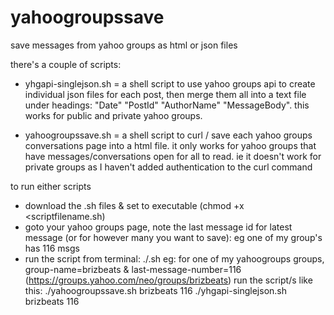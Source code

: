 # yahoogroupssave
save messages from yahoo groups as html or json files

there's a couple of scripts:

- yhgapi-singlejson.sh = a shell script to use yahoo groups api to create individual json files for each post, then merge them all into a text file under headings: "Date" "PostId" "AuthorName" "MessageBody". this works for public and private yahoo groups.

- yahoogroupssave.sh = a shell script to curl / save each yahoo groups conversations page into a html file. it only works for yahoo groups that have messages/conversations open for all to read. ie it doesn't work for private groups as I haven't added authentication to the curl command

to run either scripts
- download the .sh files & set to executable (chmod +x <scriptfilename.sh)
- goto your yahoo groups page, note the last message id for latest message (or for however many you want to save): eg one of my group's has 116 msgs
- run the script from terminal: ./<script-filenanme>.sh <group-name> <last-message-number>
eg: for one of my yahoogroups groups, group-name=brizbeats & last-message-number=116 (https://groups.yahoo.com/neo/groups/brizbeats)
run the script/s like this: 
./yahoogroupssave.sh brizbeats 116
./yhgapi-singlejson.sh brizbeats 116

